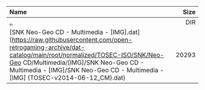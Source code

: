 |Name|Size|
|:---|---:|
|[..](../index.html)|DIR|
|[SNK Neo-Geo CD - Multimedia - [IMG].dat](https://raw.githubusercontent.com/open-retrogaming-archive/dat-catalog/main/root/normalized/TOSEC-ISO/SNK/Neo-Geo CD/Multimedia/[IMG]/SNK Neo-Geo CD - Multimedia - [IMG]/SNK Neo-Geo CD - Multimedia - [IMG] (TOSEC-v2014-06-12_CM).dat)|20293|
